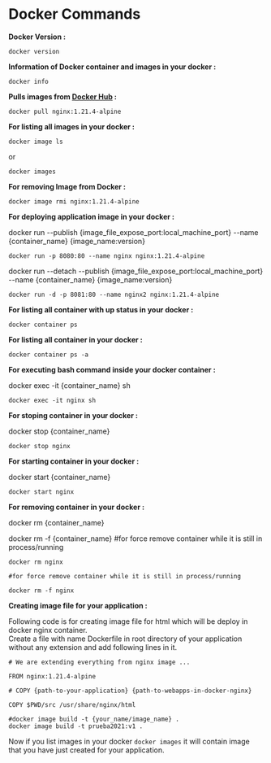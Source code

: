 # Docker Commands

__Docker Version :__  

```
docker version
```  
    
__Information of Docker container and images in your docker :__  

```
docker info
```  
    
__Pulls images from [Docker Hub](https://hub.docker.com/_/nginx) :__   

```
docker pull nginx:1.21.4-alpine
```


__For listing all images in your docker :__  

```
docker image ls
```

or

```
docker images
```

__For removing Image from Docker :__

```
docker image rmi nginx:1.21.4-alpine
```

    
__For deploying application image in your docker :__  

docker run --publish {image_file_expose_port:local_machine_port} --name {container_name} {image_name:version}

```
docker run -p 8080:80 --name nginx nginx:1.21.4-alpine
```

docker run --detach --publish {image_file_expose_port:local_machine_port} --name {container_name} {image_name:version}

```
docker run -d -p 8081:80 --name nginx2 nginx:1.21.4-alpine
``` 

__For listing all container with up status in your docker :__  

```
docker container ps
```

__For listing all container in your docker :__  

```
docker container ps -a
```

__For executing bash command inside your docker container :__  

docker exec -it {container_name} sh  

```
docker exec -it nginx sh
```


__For stoping container in your docker :__  

docker stop {container_name}

```
docker stop nginx 
``` 


__For starting container in your docker :__ 

docker start {container_name}

```
docker start nginx 
``` 

__For removing container in your docker :__  

docker rm {container_name}

docker rm -f {container_name} #for force remove container while it is still in process/running  

```
docker rm nginx

#for force remove container while it is still in process/running  

docker rm -f nginx 
``` 
    

__Creating image file for your application :__  

Following code is for creating image file for html which will be deploy in docker nginx container.  
Create a file with name Dockerfile in root directory of your application without any extension and add following lines in it.  

``` 
# We are extending everything from nginx image ...

FROM nginx:1.21.4-alpine

# COPY {path-to-your-application} {path-to-webapps-in-docker-nginx}  

COPY $PWD/src /usr/share/nginx/html
``` 

```
#docker image build -t {your_name/image_name} .  
docker image build -t prueba2021:v1 .  
```

Now if you list images in your docker `docker images` it will contain image that you have just created for your application.  


